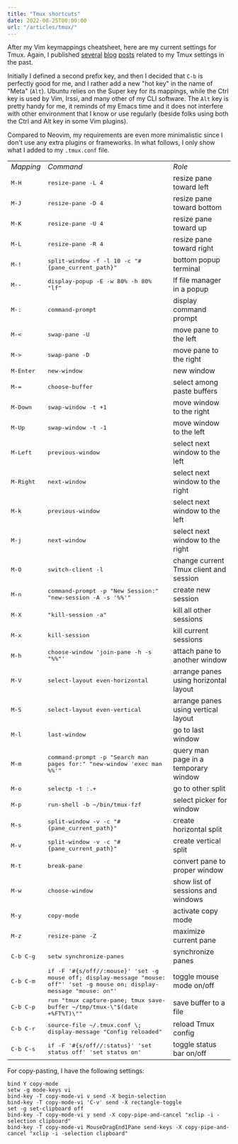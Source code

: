 ```yaml
---
title: "Tmux shortcuts"
date: 2022-08-25T00:00:00
url: "/articles/tmux/"
---
```


After my Vim keymappings cheatsheet, here are my current settings for Tmux. Again, I published [several](/post/customizing-iterm2/) [blog](/post/tmux-little-hacks/) [posts](/post/tmux-2021/) related to my Tmux settings in the past.

Initially I defined a second prefix key, and then I decided that `C-b` is perfectly good for me, and I rather add a new "hot key" in the name of "Meta" (`Alt`). Ubuntu relies on the Super key for its mappings, while the Ctrl key is used by Vim, Irssi, and many other of my CLI software. The `Alt` key is pretty handy for me, it reminds of my Emacs time and it does not interfere with other environment that I know or use regularly (beside folks using both the Ctrl and Alt key in some Vim plugins).

Compared to Neovim, my requirements are even more minimalistic since I don't use any extra plugins or frameworks. In what follows, I only show what I added to my `.tmux.conf` file.

<small>
<table border="0">
<tbody>
<tr>
<td><em>Mapping</em></td>
<td><em>Command</td>
<td><em>Role</em></td>
</tr>
<tr><td><kbd>M-H</kbd></td><td><kbd>resize-pane -L 4</kbd></td><td>resize pane toward left</td></tr>
<tr><td><kbd>M-J</kbd></td><td><kbd>resize-pane -D 4</kbd></td><td>resize pane toward bottom</td></tr>
<tr><td><kbd>M-K</kbd></td><td><kbd>resize-pane -U 4</kbd></td><td>resize pane toward up</td></tr>
<tr><td><kbd>M-L</kbd></td><td><kbd>resize-pane -R 4</kbd></td><td>resize pane toward right</td></tr>
<tr><td><kbd>M-!</kbd></td><td><kbd>split-window -f -l 10 -c "#{pane_current_path}"</kbd></td><td>bottom popup terminal</td></tr>
<tr><td><kbd>M--</kbd></td><td><kbd>display-popup -E -w 80% -h 80% "lf"</kbd></td><td>lf file manager in a popup</td></tr>
<tr><td><kbd>M-:</kbd></td><td><kbd>command-prompt</kbd></td><td>display command prompt</td></tr>
<tr><td><kbd>M-&lt;</kbd></td><td><kbd>swap-pane -U</kbd></td><td>move pane to the left</td></tr>
<tr><td><kbd>M-&gt;</kbd></td><td><kbd>swap-pane -D</kbd></td><td>move pane to the right</td></tr>
<tr><td><kbd>M-Enter</kbd></td><td><kbd>new-window</kbd></td><td>new window</td></tr>
<tr><td><kbd>M-=</kbd></td><td><kbd>choose-buffer</kbd></td><td>select among paste buffers</td></tr>
<tr><td><kbd>M-Down</kbd></td><td><kbd>swap-window -t +1</kbd></td><td>move window to the right</td></tr>
<tr><td><kbd>M-Up</kbd></td><td><kbd>swap-window -t -1</kbd></td><td>move window to the left</td></tr>
<tr><td><kbd>M-Left</kbd></td><td><kbd>previous-window</kbd></td><td>select next window to the left</td></tr>
<tr><td><kbd>M-Right</kbd></td><td><kbd>next-window</kbd></td><td>select next window to the right</td></tr>
<tr><td><kbd>M-k</kbd></td><td><kbd>previous-window</kbd></td><td>select next window to the left</td></tr>
<tr><td><kbd>M-j</kbd></td><td><kbd>next-window</kbd></td><td>select next window to the right</td></tr>
<tr><td><kbd>M-O</kbd></td><td><kbd>switch-client -l</kbd></td><td>change current Tmux client and session</td></tr>
<tr><td><kbd>M-n</kbd></td><td><kbd>command-prompt -p "New Session:" "new-session -A -s '%%'"</kbd></td><td>create new session</td></tr>
<tr><td><kbd>M-X</kbd></td><td><kbd>"kill-session -a"</kbd></td><td>kill all other sessions</td></tr>
<tr><td><kbd>M-x</kbd></td><td><kbd>kill-session</kbd></td><td>kill current sessions</td></tr>
<tr><td><kbd>M-h</kbd></td><td><kbd>choose-window 'join-pane -h -s "%%"'</kbd></td><td>attach pane to another window</td></tr>
<tr><td><kbd>M-V</kbd></td><td><kbd>select-layout even-horizontal</kbd></td><td>arrange panes using horizontal layout</td></tr>
<tr><td><kbd>M-S</kbd></td><td><kbd>select-layout even-vertical</kbd></td><td>arrange panes using vertical layout</td></tr>
<tr><td><kbd>M-l</kbd></td><td><kbd>last-window</kbd></td><td>go to last window</td></tr>
<tr><td><kbd>M-m</kbd></td><td><kbd>command-prompt -p "Search man pages for:" "new-window 'exec man %%'"</kbd></td><td>query man page in a temporary window</td></tr>
<tr><td><kbd>M-o</kbd></td><td><kbd>selectp -t :.+</kbd></td><td>go to other split</td></tr>
<tr><td><kbd>M-p</kbd></td><td><kbd>run-shell -b ~/bin/tmux-fzf</kbd></td><td>select picker for window</td></tr>
<tr><td><kbd>M-s</kbd></td><td><kbd>split-window -v -c "#{pane_current_path}"</kbd></td><td>create horizontal split</td></tr>
<tr><td><kbd>M-v</kbd></td><td><kbd>split-window -v -c "#{pane_current_path}"</kbd></td><td>create vertical split</td></tr>
<tr><td><kbd>M-t</kbd></td><td><kbd>break-pane</kbd></td><td>convert pane to proper window</td></tr>
<tr><td><kbd>M-w</kbd></td><td><kbd>choose-window</kbd></td><td>show list of sessions and windows</td></tr>
<tr><td><kbd>M-y</kbd></td><td><kbd>copy-mode</kbd></td><td>activate copy mode</td></tr>
<tr><td><kbd>M-z</kbd></td><td><kbd>resize-pane -Z</kbd></td><td>maximize current pane</td></tr>
<tr><td><kbd>C-b C-g</kbd></td><td><kbd>setw synchronize-panes</kbd></td><td>synchronize panes</td></tr>
<tr><td><kbd>C-b C-m</kbd></td><td><kbd>if -F '#{s/off//:mouse}' 'set -g mouse off; display-message "mouse: off"' 'set -g mouse on; display-message "mouse: on"'</kbd></td><td>toggle mouse mode on/off</td></tr>
<tr><td><kbd>C-b C-p</kbd></td><td><kbd>run "tmux capture-pane; tmux save-buffer ~/tmp/tmux-\"$(date +%FT%T)\""</kbd></td><td>save buffer to a file</td></tr>
<tr><td><kbd>C-b C-r</kbd></td><td><kbd>source-file ~/.tmux.conf \; display-message "Config reloaded"</kbd></td><td>reload Tmux config</td></tr>
<tr><td><kbd>C-b C-s</kbd></td><td><kbd>if -F '#{s/off//:status}' 'set status off' 'set status on'</kbd></td><td>toggle status bar on/off</td></tr>
</tbody>
</table>
</small>

For copy-pasting, I have the following settings:

```
bind Y copy-mode
setw -g mode-keys vi
bind-key -T copy-mode-vi v send -X begin-selection
bind-key -T copy-mode-vi 'C-v' send -X rectangle-toggle
set -g set-clipboard off
bind-key -T copy-mode-vi y send -X copy-pipe-and-cancel "xclip -i -selection clipboard"
bind-key -T copy-mode-vi MouseDragEnd1Pane send-keys -X copy-pipe-and-cancel "xclip -i -selection clipboard"
```
